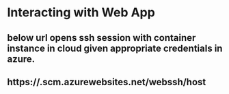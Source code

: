 # Interacting with Web App

## below url opens ssh session with container instance in cloud given appropriate credentials in azure. 

## https://<app-name>.scm.azurewebsites.net/webssh/host
